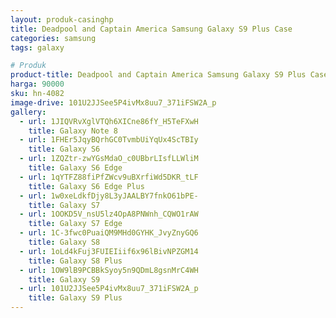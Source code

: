 ```yaml
---
layout: produk-casinghp
title: Deadpool and Captain America Samsung Galaxy S9 Plus Case
categories: samsung
tags: galaxy

# Produk
product-title: Deadpool and Captain America Samsung Galaxy S9 Plus Case
harga: 90000
sku: hn-4082
image-drive: 101U2JJSee5P4ivMx8uu7_371iFSW2A_p
gallery:
  - url: 1JIQVRvXglVTQh6XICne86fY_H5TeFXwH
    title: Galaxy Note 8
  - url: 1FHEr5JqyBQrhGC0TvmbUiYqUx4ScTBIy
    title: Galaxy S6
  - url: 1ZQZtr-zwYGsMdaO_c0UBbrLIsfLLWliM
    title: Galaxy S6 Edge
  - url: 1qYTFZ88fiPfZWcv9uBXrfiWd5DKR_tLF
    title: Galaxy S6 Edge Plus
  - url: 1w0xeLdkfDjy8L3yJAALBY7fnkO61bPE-
    title: Galaxy S7
  - url: 1OOKD5V_nsU5lz4OpA8PNWnh_CQWO1rAW
    title: Galaxy S7 Edge
  - url: 1C-3fwc0PuaiQM9MHd0GYHK_JvyZnyGQ6
    title: Galaxy S8
  - url: 1oLd4kFuj3FUIEIiif6x96lBivNPZGM14
    title: Galaxy S8 Plus
  - url: 1OW9lB9PCBBkSyoy5n9QDmL8gsnMrC4WH
    title: Galaxy S9
  - url: 101U2JJSee5P4ivMx8uu7_371iFSW2A_p
    title: Galaxy S9 Plus
---
```

